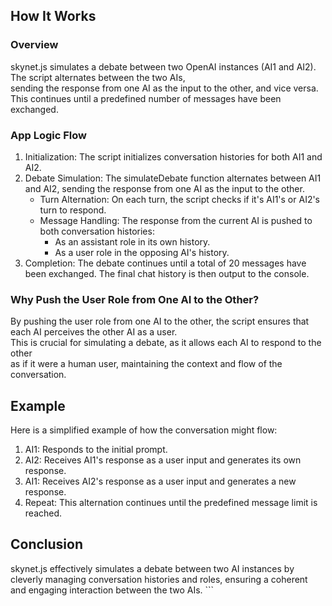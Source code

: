 ## How It Works
### Overview
skynet.js simulates a debate between two OpenAI instances (AI1 and AI2). The script alternates between the two AIs,  
sending the response from one AI as the input to the other, and vice versa.  
This continues until a predefined number of messages have been exchanged.

### App Logic Flow
1.  Initialization: The script initializes conversation histories for both AI1 and AI2.
2.  Debate Simulation: The simulateDebate function alternates between AI1 and AI2, sending the response from one AI as the input to the other.
    - Turn Alternation: On each turn, the script checks if it's AI1's or AI2's turn to respond.
    - Message Handling: The response from the current AI is pushed to both conversation histories:
      - As an assistant role in its own history.
      - As a user role in the opposing AI's history.
3.  Completion: The debate continues until a total of 20 messages have been exchanged. The final chat history is then output to the console.

### Why Push the User Role from One AI to the Other?
By pushing the user role from one AI to the other, the script ensures that each AI perceives the other AI as a user.  
This is crucial for simulating a debate, as it allows each AI to respond to the other  
as if it were a human user, maintaining the context and flow of the conversation.

## Example
Here is a simplified example of how the conversation might flow:

1.  AI1: Responds to the initial prompt.
2.  AI2: Receives AI1's response as a user input and generates its own response.
3.  AI1: Receives AI2's response as a user input and generates a new response.
4.  Repeat: This alternation continues until the predefined message limit is reached.

## Conclusion
skynet.js effectively simulates a debate between two AI instances by cleverly managing conversation histories and roles, ensuring a coherent and engaging interaction between the two AIs. ```